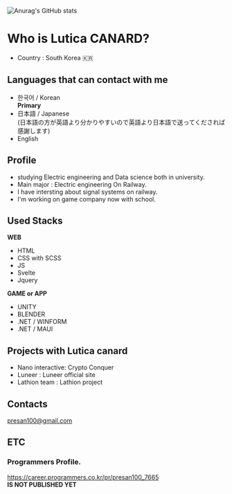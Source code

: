 ![Anurag's GitHub stats](https://github-readme-stats.vercel.app/api?username=LuticaCANARD&show_icons=true&theme=radical)

<!---
LuticaCANARD/LuticaCANARD is a ✨ special ✨ repository because its `README.md` (this file) appears on your GitHub profile.
You can click the Preview link to take a look at your changes.
--->

# Who is Lutica CANARD?
* Country : South Korea 🇰🇷     
## Languages that can contact with me
* 한국어 / Korean      
**Primary**
* 日本語 / Japanese    
(日本語の方が英語より分かりやすいので英語より日本語で送ってくだされば感謝します)
* English 

## Profile
- studying Electric engineering and Data science both in university.
- Main major : Electric engineering On Railway.
- I have intersting about signal systems on railway.
- I'm working on game company now with school.

## Used Stacks
**WEB**     
- HTML    
- CSS with SCSS    
- JS     
- Svelte    
- Jquery    

**GAME or APP**     
- UNITY    
- BLENDER     
- .NET / WINFORM    
- .NET / MAUI    

## Projects with Lutica canard 
- Nano interactive: Crypto Conquer    
- Luneer : Luneer official site    
- Lathion team : Lathion project    

## Contacts
presan100@gmail.com 

## ETC
### Programmers Profile.
https://career.programmers.co.kr/pr/presan100_7665    
**IS NOT PUBLISHED YET**

